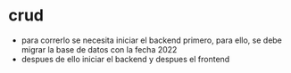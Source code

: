 # crud

- para correrlo se necesita iniciar el backend primero, para ello, se debe migrar la base de datos con la fecha 2022
- despues de ello iniciar el backend y despues el frontend
